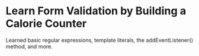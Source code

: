 
# Learn Form Validation by Building a Calorie Counter

Learned basic regular expressions, template literals, the addEventListener() method, and more.